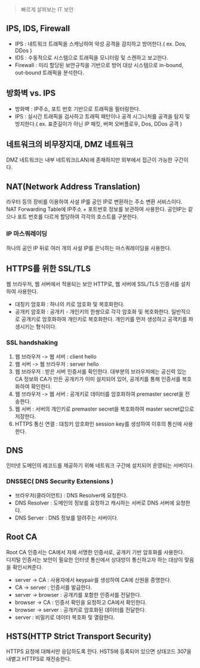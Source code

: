 > 빠르게 살펴보는 IT 보안

## IPS, IDS, Firewall
- IPS : 네트워크 트래픽을 스캐닝하여 악성 공격을 감지하고 방어한다.( ex. Dos, DDos )
- IDS : 수동적으로 시스템으로 트래픽을 모니터링 및 스캔하고 보고한다.
- Firewall : 미리 할당된 보안규칙을 기반으로 방어 대상 시스템으로 in-bound, out-bound 트래픽을 분석한다.

## 방화벽 vs. IPS
- 방화벽 : IP주소, 포트 번호 기반으로 트래픽을 필터링한다.
- IPS : 실시간 트래픽을 검사하고 트래픽 패턴이나 공격 시그니처를 공격을 탐지 및 방지한다.( ex. 표준길이가 아닌 IP 패킷, 버퍼 오버플로우, Dos, DDos 공격 )

## 네트워크의 비무장지대, DMZ 네트워크
DMZ 네트워크는 내부 네트워크(LAN)에 존재하지만 외부에서 접근이 가능한 구간이다.

## NAT(Network Address Translation)
라우터 등의 장비를 이용하여 사설 IP를 공인 IP로 변환하는 주소 변환 서비스이다.
NAT Forwarding Table에 IP주소 + 포트번호 정보를 보관하여 사용한다. 공인IP는 같으나 포트 번호를 다르게 할당하여 각각의 호스트를 구분한다.
### IP 마스쿼레이딩
하나의 공인 IP 뒤로 여러 개의 사설 IP를 은닉하는 마스쿼레이딩을 사용한다.

## HTTPS를 위한 SSL/TLS
웹 브라우저, 웹 서버에서 적용되는 보안 HTTP로, 웹 서버에 SSL/TLS 인증서를 설치하여 사용한다.

- 대칭키 암호화 : 하나의 키로 암호화 및 복호화한다.
- 공개키 암호화 : 공개키 - 개인키의 한쌍으로 각각 암호화 및 복호화한다. 일반적으로 공개키로 암호화하여 개인키로 복호화한다. 개인키를 먼저 생성하고 공객키를 파생시키는 형식이다.

### SSL handshaking
1. 웹 브라우저 -> 웹 서버 : client hello
2. 웹 서버 -> 웹 브라우저 : server hello
3. 웹 브라우저 : 받은 서버 인증서를 확인한다. 대부분의 브라우저에는 공신력 있는 CA 정보와 CA가 만든 공개키가 이미 설치되어 있어, 공개키를 통해 인증서를 복호화하여 확인한다.
4. 웹 브라우저 -> 웹 서버 : 공개키로 데이터를 암호화하여 premaster secret을 전송한다.
5. 웹 서버 : 서버의 개인키로 premaster secret을 복호화하여 master secret값으로 저장한다. 
6. HTTPS 통신 연결 : 대칭키 암호화인 session key를 생성하여 이후의 통신에 사용한다.

## DNS
인터넷 도메인의 레코드를 제공하기 위해 네트워크 구간에 설치되어 운영되는 서버이다.
### DNSSEC( DNS Security Extensions )
- 브라우저(클라이언트) : DNS Resolver에 요청한다.
- DNS Resolver : 도메인의 정보를 요청하고 캐시하는 서버로 DNS 서버에 요청한다.
- DNS Server : DNS 정보를 알려주는 서버이다.

## Root CA
Root CA 인증서는 CA에서 자체 서명한 인증서로, 공개키 기반 암호화를 사용한다.  
디지털 인증서는 보안이 필요한 인터넷 통신에서 상대방이 통신하고자 하는 대상이 맞음을 확인시켜준다.
- server -> CA : 사용자에서 keypair를 생성하여 CA에 신원을 증명한다.
- CA -> server : 인증서를 발급한다.
- server -> browser : 공개키를 포함한 인증서를 전달한다.
- browser -> CA : 인증서 확인을 요청하고 CA에서 확인한다.
- browser -> server : 공개키로 암호화된 데이터를 전달한다.
- server : 비밀키로 데이터 복호화 및 열람한다.

## HSTS(HTTP Strict Transport Security)
HTTPS 요청에 대해서만 응답하도록 한다. HSTS에 등록되어 있으면 상태코드 307을 내뱉고 HTTPS로 재전송한다.
